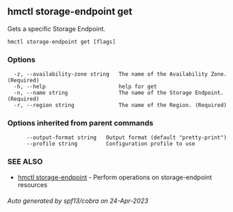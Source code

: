 ## hmctl storage-endpoint get

Gets a specific Storage Endpoint.

```
hmctl storage-endpoint get [flags]
```

### Options

```
  -z, --availability-zone string   The name of the Availability Zone. (Required)
  -h, --help                       help for get
  -n, --name string                The name of the Storage Endpoint. (Required)
  -r, --region string              The name of the Region. (Required)
```

### Options inherited from parent commands

```
      --output-format string   Output format (default "pretty-print")
      --profile string         Configuration profile to use
```

### SEE ALSO

* [hmctl storage-endpoint](hmctl_storage-endpoint.md)	 - Perform operations on storage-endpoint resources

###### Auto generated by spf13/cobra on 24-Apr-2023

